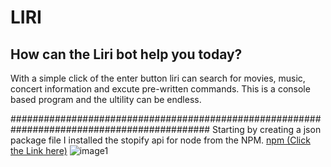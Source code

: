 # LIRI      
## How can the Liri bot help you today? 
With a simple click of the enter button liri can search for movies, music, concert information and excute pre-written commands.
This is a console based program and the ultility can be endless. 

############################################################################################
Starting by creating a json package file I installed the stopify api for node from the NPM. [npm (Click the Link here)](https://www.npmjs.com/package/node-spotify-api)
![image1](https://octodex.github.com/images/spotify.web.png)